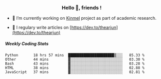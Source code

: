 <h3 align="center">Hello 👋, friends !</h3>

- 🔭 I’m currently working on [Kinmel](https://github.com/thearjun/kinmel) project as part of academic research.

- 📝 I regulary write articles on [https://dev.to/thearjun](https://dev.to/thearjun)


##### Weekly Coding Stats
<!--START_SECTION:waka-->
```text
Python       18 hrs 57 mins  █████████████████████▒░░░   85.33 % 
Other        44 mins         ▓░░░░░░░░░░░░░░░░░░░░░░░░   03.30 % 
Bash         43 mins         ▓░░░░░░░░░░░░░░░░░░░░░░░░   03.28 % 
HTML         38 mins         ▓░░░░░░░░░░░░░░░░░░░░░░░░   02.88 % 
JavaScript   37 mins         ▓░░░░░░░░░░░░░░░░░░░░░░░░   02.81 % 
```
<!--END_SECTION:waka-->
